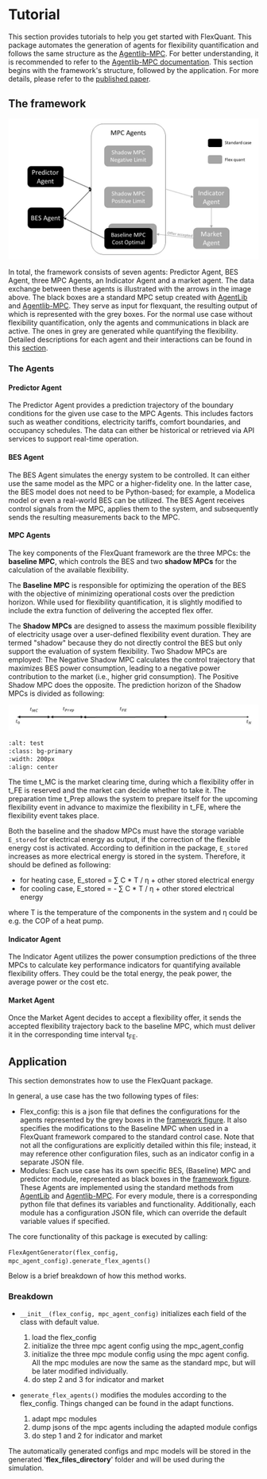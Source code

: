 # Tutorial
This section provides tutorials to help you get started with FlexQuant. This package automates the generation of agents for flexibility quantification and follows the same structure as the [Agentlib-MPC](https://github.com/RWTH-EBC/AgentLib-MPC/tree/main/agentlib_mpc). For better understanding, it is recommended to refer to the [Agentlib-MPC documentation](https://rwth-ebc.github.io/AgentLib-MPC/main/docs/index.html). 
This section begins with the framework's structure, followed by the application. For more details, please refer to the [published paper](https://www.sciencedirect.com/science/article/pii/S0378778825002300).

## The framework

![Framework and data flow of the seven agents in FlexQuant](../docs/images/FlexQuantFramework.jpg)

[//]: # (*Framework and data flow of the seven agents in FlexQuant*)

In total, the framework consists of seven agents: Predictor Agent, BES Agent, three MPC Agents, an Indicator Agent and a market agent. The data exchange between these agents is illustrated with the arrows in the image above. The black boxes are a standard MPC setup created with [AgentLib](https://github.com/RWTH-EBC/AgentLib) and [Agentlib-MPC](https://github.com/RWTH-EBC/AgentLib-MPC/tree/main/agentlib_mpc). They serve as input for flexquant, the resulting output of which is represented with the grey boxes. For the normal use case without flexibility quantification, only the agents and communications in black are active. The ones in grey are generated while quantifying the flexibility. Detailed descriptions for each agent and their interactions can be found in this [section](#the-agents).

### The Agents

#### Predictor Agent
The Predictor Agent provides a prediction trajectory of the boundary
conditions for the given use case to the MPC Agents. This includes factors such as weather conditions, electricity tariffs, comfort boundaries, and occupancy schedules. The data can either be historical or retrieved via API services to support real-time operation.

#### BES Agent
The BES Agent simulates the energy system to be controlled. It can either use the same model as the MPC or a higher-fidelity one. In the latter case, the BES model does not need to be Python-based; for example, a Modelica model or even a real-world BES can be utilized. The BES Agent receives control signals from the MPC, applies them to the system, and subsequently sends the resulting measurements back to the MPC. 

#### MPC Agents
The key components of the FlexQuant framework are the three MPCs: the **baseline MPC**, which controls the BES and two **shadow MPCs** for the calculation of the available flexibility.  

The **Baseline MPC** is responsible for optimizing the operation of the BES with the objective of minimizing operational costs over the prediction horizon. While used for flexibility quantification, it is slightly modified to include the extra function of delivering the accepted flex offer.

The **Shadow MPCs** are designed to assess the maximum possible flexibility of electricity usage over a user-defined flexibility event duration. They are termed "shadow" because they do not directly control the BES but only support the evaluation of system flexibility. Two Shadow MPCs are employed: The Negative Shadow MPC calculates the control trajectory that maximizes BES power consumption, leading to a negative power contribution to the market (i.e., higher grid consumption).
 The Positive Shadow MPC does the opposite. The prediction horizon of the Shadow MPCs is divided as following:

![Split of the prediction horizon of the Shadow MPCs](../docs/images/ShadowMPCTimeSlpit.jpg)

[//]: # (*Split of the prediction horizon of the Shadow MPCs*)

```{image} ../docs/images/ShadowMPCTimeSlpit.jpg
:alt: test
:class: bg-primary
:width: 200px
:align: center
```

The time t_MC is the market clearing time, during which a flexibility offer in t_FE is reserved and the market can decide whether to take it. The preparation time t_Prep allows the system to prepare itself for the upcoming flexibility event in advance to maximize the flexibility in t_FE, where the flexibility event takes place. 

Both the baseline and the shadow MPCs must have the storage variable ``E_stored`` for electrical energy as output, if the correction of the flexible energy cost is activated. According to definition in the package, ``E_stored`` increases as more electrical energy is stored in the system. Therefore, it should be defined as following:

- for heating case, E_stored = &sum; C * T / &eta; + other stored electrical energy
- for cooling case, E_stored = - &sum; C * T / &eta; + other stored electrical energy

where T is the temperature of the components in the system and &eta; could be e.g. the COP of a heat pump.

#### Indicator Agent
The Indicator Agent utilizes the power consumption predictions of the
three MPCs to calculate key performance indicators for quantifying available flexibility offers. They could be the total energy, the peak power, the average power or the cost etc.

#### Market Agent
Once the Market Agent decides to accept a flexibility offer, it sends the accepted flexibility trajectory back to the baseline MPC, which must deliver it in the corresponding time interval t<sub>FE</sub>.

## Application
This section demonstrates how to use the FlexQuant package. 

In general, a use case has the two following types of files:
- Flex_config: this is a json file that defines the configurations for the agents represented by the grey boxes in the [framework figure](#the-framework). It also specifies the modifications to the Baseline MPC when used in a FlexQuant framework compared to the standard control case. Note that not all the configurations are explicitly detailed within this file; instead, it may reference other configuration files, such as an indicator config in a separate JSON file.
- Modules: Each use case has its own specific BES, (Baseline) MPC and predictor module, represented as black boxes in the [framework figure](#the-framework). These Agents are implemented using the standard methods from  [AgentLib](https://github.com/RWTH-EBC/AgentLib) and [Agentlib-MPC](https://github.com/RWTH-EBC/AgentLib-MPC/tree/main/agentlib_mpc). For every module, there is a corresponding python file that defines its variables and functionality. Additionally, each module has a configuration JSON file, which can override the default variable values if specified.

The core functionality of this package is executed by calling:

 ``FlexAgentGenerator(flex_config, mpc_agent_config).generate_flex_agents()``

Below is a brief breakdown of how this method works.

### Breakdown
- ``__init__(flex_config, mpc_agent_config)`` initializes each field of the class with default value.
  1. load the flex_config
  2. initialize the three mpc agent config using the mpc_agent_config
  3. initialize the three mpc module config using the mpc agent config. All the mpc modules are now the same as the standard mpc, but will be later modified individually.
  4. do step 2 and 3 for indicator and market 
  

- ``generate_flex_agents()`` modifies the modules according to the flex_config. Things changed can be found in the adapt functions. 
  1. adapt mpc modules
  2. dump jsons of the mpc agents including the adapted module configs
  3. do step 1 and 2 for indicator and market 
  
The automatically generated configs and mpc models will be stored in the generated '**flex_files_directory**' folder and will be used during the simulation.
